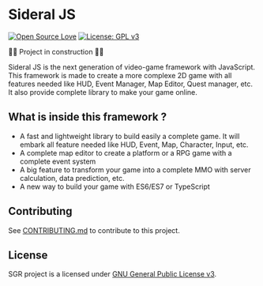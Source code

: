 # Sideral JS

[![Open Source Love](https://badges.frapsoft.com/os/v2/open-source.png?v=103)](https://github.com/ellerbrock/open-source-badge/) [![License: GPL v3](https://img.shields.io/badge/license-GPL--V3-blue.svg)](https://www.gnu.org/licenses/quick-guide-gplv3.fr.html)

:rocket::construction: Project in construction :construction::rocket:

Sideral JS is the next generation of video-game framework with JavaScript. This framework is made to create a more complexe 2D game with all features needed like HUD, Event Manager, Map Editor, Quest manager, etc.
It also provide complete library to make your game online.

## What is inside this framework ?

 - A fast and lightweight library to build easily a complete game. It will embark all feature needed like HUD, Event, Map, Character, Input, etc.
 - A complete map editor to create a platform or a RPG game with a complete event system
 - A big feature to transform your game into a complete MMO with server calculation, data prediction, etc.
 - A new way to build your game with ES6/ES7 or TypeScript
 
## Contributing
 
See [CONTRIBUTING.md](./CONTRIBUTING.md) to contribute to this project.

## License

SGR project is a licensed under [GNU General Public License v3](https://www.gnu.org/licenses/gpl-3.0.en.html).